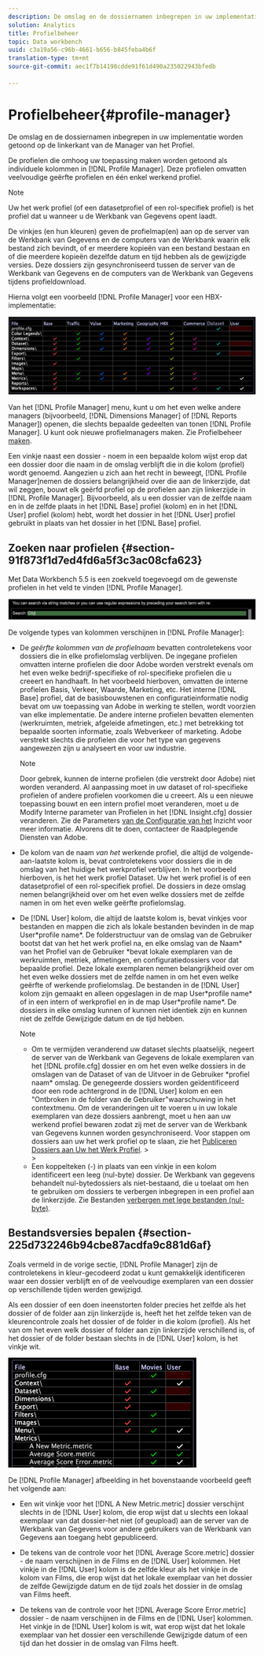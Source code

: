 ```yaml
---
description: De omslag en de dossiernamen inbegrepen in uw implementatie worden getoond op de linkerkant van de Manager van het Profiel.
solution: Analytics
title: Profielbeheer
topic: Data workbench
uuid: c3a19a56-c96b-4661-b656-b845feba4b6f
translation-type: tm+mt
source-git-commit: aec1f7b14198cdde91f61d490a235022943bfedb

---
```



# Profielbeheer{#profile-manager}

De omslag en de dossiernamen inbegrepen in uw implementatie worden getoond op de linkerkant van de Manager van het Profiel.

De profielen die omhoog uw toepassing maken worden getoond als individuele kolommen in [!DNL Profile Manager]. Deze profielen omvatten veelvoudige geërfte profielen en één enkel werkend profiel.

>[!NOTE]
>
>Uw het werk profiel (of een datasetprofiel of een rol-specifiek profiel) is het profiel dat u wanneer u de Werkbank van Gegevens opent laadt.

De vinkjes (en hun kleuren) geven de profielmap(en) aan op de server van de Werkbank van Gegevens en de computers van de Werkbank waarin elk bestand zich bevindt, of er meerdere kopieën van een bestand bestaan en of die meerdere kopieën dezelfde datum en tijd hebben als de gewijzigde versies. Deze dossiers zijn gesynchroniseerd tussen de server van de Werkbank van Gegevens en de computers van de Werkbank van Gegevens tijdens profieldownload.

Hierna volgt een voorbeeld [!DNL Profile Manager] voor een HBX-implementatie:

![](assets/client-prof.png)

Van het [!DNL Profile Manager] menu, kunt u om het even welke andere managers (bijvoorbeeld, [!DNL Dimensions Manager] of [!DNL Reports Manager]) openen, die slechts bepaalde gedeelten van tonen [!DNL Profile Manager]. U kunt ook nieuwe profielmanagers maken. Zie Profielbeheer [maken](../../../../home/c-get-started/c-intf-anlys-ftrs/c-cstm-prof-files-mgrs/c-new-prof-mgrs.md#concept-0021e006523e4d538aaa16322731d9d3).

Een vinkje naast een dossier - noem in een bepaalde kolom wijst erop dat een dossier door die naam in de omslag verblijft die in die kolom (profiel) wordt genoemd. Aangezien u zich aan het recht in beweegt, [!DNL Profile Manager]nemen de dossiers belangrijkheid over die aan de linkerzijde, dat wil zeggen, bouwt elk geërfd profiel op de profielen aan zijn linkerzijde in [!DNL Profile Manager]. Bijvoorbeeld, als u een dossier van de zelfde naam en in de zelfde plaats in het [!DNL Base] profiel (kolom) en in het [!DNL User] profiel (kolom) hebt, wordt het dossier in het [!DNL User] profiel gebruikt in plaats van het dossier in het [!DNL Base] profiel.

## Zoeken naar profielen {#section-91f873f1d7ed4fd6a5f3c3ac08cfa623}

Met Data Workbench 5.5 is een zoekveld toegevoegd om de gewenste profielen in het veld te vinden [!DNL Profile Manager].

![](assets/client-prof2.png)

De volgende types van kolommen verschijnen in [!DNL Profile Manager]:

* De *geërfte kolommen van de profielnaam* bevatten controletekens voor dossiers die in elke profielomslag verblijven. De ingegane profielen omvatten interne profielen die door Adobe worden verstrekt evenals om het even welke bedrijf-specifieke of rol-specifieke profielen die u creeert en handhaaft. In het voorbeeld hierboven, omvatten de interne profielen Basis, Verkeer, Waarde, Marketing, etc. Het interne [!DNL Base] profiel, dat de basisbouwstenen en configuratieinformatie nodig bevat om uw toepassing van Adobe in werking te stellen, wordt voorzien van elke implementatie. De andere interne profielen bevatten elementen (werkruimten, metriek, afgeleide afmetingen, etc.) met betrekking tot bepaalde soorten informatie, zoals Webverkeer of marketing. Adobe verstrekt slechts die profielen die voor het type van gegevens aangewezen zijn u analyseert en voor uw industrie.

   >[!NOTE]
   >
   >Door gebrek, kunnen de interne profielen (die verstrekt door Adobe) niet worden veranderd. Al aanpassing moet in uw dataset of rol-specifieke profielen of andere profielen voorkomen die u creeert. Als u een nieuwe toepassing bouwt en een intern profiel moet veranderen, moet u de Modify Interne parameter van Profielen in het [!DNL Insight.cfg] dossier veranderen. Zie de Parameters [van de Configuratie van het](../../../../home/c-get-started/c-insght-config-param.md#concept-14da97d0756348e885c08ca9e866074b) Inzicht voor meer informatie. Alvorens dit te doen, contacteer de Raadplegende Diensten van Adobe.

* De kolom van de naam *van het* werkende profiel, die altijd de volgende-aan-laatste kolom is, bevat controletekens voor dossiers die in de omslag van het huidige het werkprofiel verblijven. In het voorbeeld hierboven, is het het werk profiel Dataset. Uw het werk profiel is of een datasetprofiel of een rol-specifiek profiel. De dossiers in deze omslag nemen belangrijkheid over om het even welke dossiers met de zelfde namen in om het even welke geërfte profielomslag.
* De [!DNL User] kolom, die altijd de laatste kolom is, bevat vinkjes voor bestanden en mappen die zich als lokale bestanden bevinden in de map User\*profile name*. De folderstructuur van de omslag van de Gebruiker bootst dat van het het werk profiel na, en elke omslag van de Naam* van het Profiel van de Gebruiker \*bevat lokale exemplaren van de werkruimten, metriek, afmetingen, en configuratiedossiers voor dat bepaalde profiel. Deze lokale exemplaren nemen belangrijkheid over om het even welke dossiers met de zelfde namen in om het even welke geërfte of werkende profielomslag. De bestanden in de [!DNL User] kolom zijn gemaakt en alleen opgeslagen in de map User\*profile name* of in een intern of werkprofiel en in de map User\*profile name*. De dossiers in elke omslag kunnen of kunnen niet identiek zijn en kunnen niet de zelfde Gewijzigde datum en de tijd hebben.

   >[!NOTE]
   >
   >
   >    
   >    
   >    * Om te vermijden veranderend uw dataset slechts plaatselijk, negeert de server van de Werkbank van Gegevens de lokale exemplaren van het [!DNL profile.cfg] dossier en om het even welke dossiers in de omslagen van de Dataset of van de Uitvoer in de Gebruiker \*profiel naam* omslag. De genegeerde dossiers worden geïdentificeerd door een rode achtergrond in de [!DNL User] kolom en een &quot;Ontbroken in de folder van de Gebruiker&quot;waarschuwing in het contextmenu. Om de veranderingen uit te voeren u in uw lokale exemplaren van deze dossiers aanbrengt, moet u hen aan uw werkend profiel bewaren zodat zij met de server van de Werkbank van Gegevens kunnen worden gesynchroniseerd. Voor stappen om dossiers aan uw het werk profiel op te slaan, zie het [Publiceren Dossiers aan Uw het Werk Profiel](../../../../home/c-get-started/c-admin-intrf/c-prof-mgr/t-pub-files-wkg-prof.md#task-a0106e010c834d16bd60eef4721b6af9).
      >    
      >    
   * Een koppelteken (-) in plaats van een vinkje in een kolom identificeert een leeg (nul-byte) dossier. De Werkbank van gegevens behandelt nul-bytedossiers als niet-bestaand, die u toelaat om hen te gebruiken om dossiers te verbergen inbegrepen in een profiel aan de linkerzijde. Zie Bestanden [verbergen met lege bestanden (nul-byte)](../../../../home/c-get-started/c-admin-intrf/c-prof-mgr/c-empty-files.md#concept-e776fac9e5904bed8c13b9d5eb17c491).


## Bestandsversies bepalen {#section-225d732246b94cbe87acdfa9c881d6af}

Zoals vermeld in de vorige sectie, [!DNL Profile Manager] zijn de controletekens in kleur-gecodeerd zodat u kunt gemakkelijk identificeren waar een dossier verblijft en of de veelvoudige exemplaren van een dossier op verschillende tijden werden gewijzigd.

Als een dossier of een doen ineenstorten folder precies het zelfde als het dossier of de folder aan zijn linkerzijde is, heeft het het zelfde teken van de kleurencontrole zoals het dossier of de folder in die kolom (profiel). Als het van om het even welk dossier of folder aan zijn linkerzijde verschillend is, of het dossier of de folder bestaan slechts in de [!DNL User] kolom, is het vinkje wit.

![](assets/vis_ProfMgr_LocalFiles.png)

De [!DNL Profile Manager] afbeelding in het bovenstaande voorbeeld geeft het volgende aan:

* Een wit vinkje voor het [!DNL A New Metric.metric] dossier verschijnt slechts in de [!DNL User] kolom, die erop wijst dat u slechts een lokaal exemplaar van dat dossier-het niet (of geupload) aan de server van de Werkbank van Gegevens voor andere gebruikers van de Werkbank van Gegevens aan toegang hebt gepubliceerd.

* De tekens van de controle voor het [!DNL Average Score.metric] dossier - de naam verschijnen in de Films en de [!DNL User] kolommen. Het vinkje in de [!DNL User] kolom is de zelfde kleur als het vinkje in de kolom van Films, die erop wijst dat het lokale exemplaar van het dossier de zelfde Gewijzigde datum en de tijd zoals het dossier in de omslag van Films heeft.

* De tekens van de controle voor het [!DNL Average Score Error.metric] dossier - de naam verschijnen in de Films en de [!DNL User] kolommen. Het vinkje in de [!DNL User] kolom is wit, wat erop wijst dat het lokale exemplaar van het dossier een verschillende Gewijzigde datum of een tijd dan het dossier in de omslag van Films heeft.

